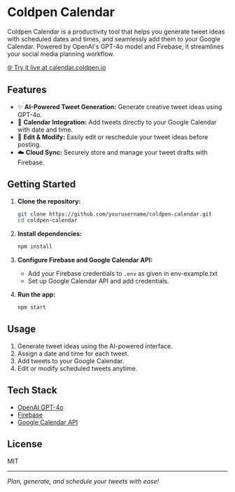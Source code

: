 # Coldpen Calendar

Coldpen Calendar is a productivity tool that helps you generate tweet ideas with scheduled dates and times, and seamlessly add them to your Google Calendar. Powered by OpenAI's GPT-4o model and Firebase, it streamlines your social media planning workflow.

[🌐 Try it live at calendar.coldpen.io](https://calendar.coldpen.io)

## Features

- ✨ **AI-Powered Tweet Generation:** Generate creative tweet ideas using GPT-4o.
- 📅 **Calendar Integration:** Add tweets directly to your Google Calendar with date and time.
- 📝 **Edit & Modify:** Easily edit or reschedule your tweet ideas before posting.
- ☁️ **Cloud Sync:** Securely store and manage your tweet drafts with Firebase.

## Getting Started

1. **Clone the repository:**

   ```bash
   git clone https://github.com/yourusername/coldpen-calendar.git
   cd coldpen-calendar
   ```

2. **Install dependencies:**

   ```bash
   npm install
   ```

3. **Configure Firebase and Google Calendar API:**

   - Add your Firebase credentials to `.env` as given in env-example.txt
   - Set up Google Calendar API and add credentials.

4. **Run the app:**
   ```bash
   npm start
   ```

## Usage

1. Generate tweet ideas using the AI-powered interface.
2. Assign a date and time for each tweet.
3. Add tweets to your Google Calendar.
4. Edit or modify scheduled tweets anytime.

## Tech Stack

- [OpenAI GPT-4o](https://platform.openai.com/)
- [Firebase](https://firebase.google.com/)
- [Google Calendar API](https://developers.google.com/calendar)

## License

MIT

---

_Plan, generate, and schedule your tweets with ease!_
